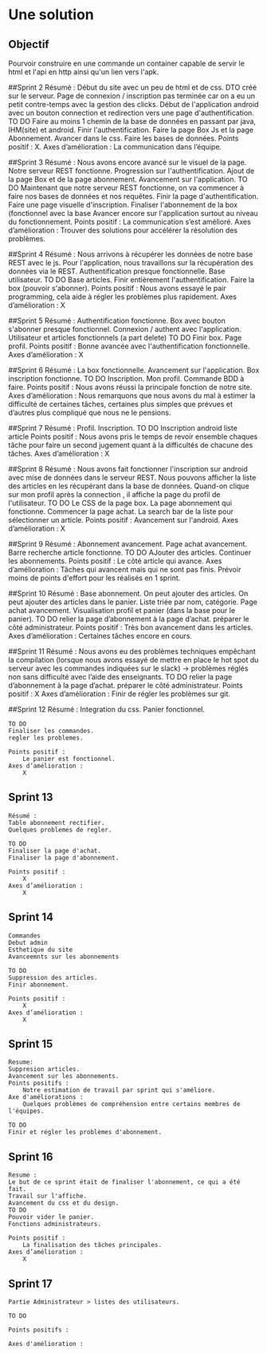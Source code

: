 # Une solution

## Objectif

Pourvoir construire en une commande un container capable de servir le html et l'api en http ainsi qu'un lien vers l'apk.

##Sprint 2
    Résumé :
        Début du site avec un peu de html et de css.
        DTO créé sur le serveur.
        Page de connexion / inscription pas terminée car on a eu un petit contre-temps avec la gestion des clicks.
        Début de l'application android avec un bouton connection et redirection vers une page d'authentification.
    TO DO
        Faire au moins 1 chemin de la base de données en passant par java, IHM(site) et android.
        Finir l'authentification.
        Faire la page Box Js et la page Abonnement.
        Avancer dans le css.
        Faire les bases de données.
    Points positif :
        X.
    Axes d’amélioration :
        La communication dans l’équipe.

##Sprint 3
    Résumé :
        Nous avons encore avancé sur le visuel de la page.
        Notre serveur REST fonctionne.
        Progression sur l'authentification.
        Ajout de la page Box et de la page abonnement.
        Avancement sur l'application.
    TO DO
        Maintenant que notre serveur REST fonctionne, on va commencer à faire nos bases de données et nos requêtes.
        Finir la page d'authentification.
        Faire une page visuelle d'inscription.
        Finaliser l'abonnement de la box (fonctionnel avec la base
        Avancer encore sur l'application surtout au niveau du fonctionnement.
    Points positif :
            La communication s’est amélioré.
    Axes d’amélioration :
            Trouver des solutions pour accélérer la résolution des problèmes.

##Sprint 4
    Résumé :
        Nous arrivons à récupérer les données de notre base REST avec le js.
        Pour l'application, nous travaillons sur la récupération des données via le REST.
        Authentification presque fonctionnelle.
        Base utilisateur.
    TO DO
        Base articles.
        Finir entièrement l'authentification.
        Faire la box (pouvoir s'abonner).
    Points positif :
        Nous avons essayé le pair programming, cela aide à régler les problèmes plus rapidement.
    Axes d’amélioration :
        X

##Sprint 5
    Résumé :
        Authentification fonctionne.
        Box avec bouton s'abonner presque fonctionnel.
        Connexion / authent avec l'application.
        Utilisateur et articles fonctionnels (a part delete)
    TO DO
        Finir box.
        Page profil.
    Points positif :
        Bonne avancée avec l'authentification fonctionnelle.
    Axes d’amélioration :
        X

##Sprint 6
    Résumé :
        La box fonctionnelle.
        Avancement sur l'application.
        Box inscription fonctionne.
    TO DO
        Inscription.
        Mon profil.
        Commande BDD à faire.
    Points positif :
        Nous avons réussi la principale fonction de notre site.
    Axes d’amélioration :
        Nous remarquons que nous avons du mal à estimer la difficulté de certaines tâches, certaines plus simples que prévues et d’autres plus compliqué que nous ne le pensions.

##Sprint 7
    Résumé :
        Profil.
        Inscription.
    TO DO
        Inscription android
        liste article
    Points positif :
        Nous avons pris le temps de revoir ensemble chaques tâche pour faire un second jugement quant à la difficultés de chacune des tâches.
    Axes d’amélioration :
        X

##Sprint 8
    Résumé :
        Nous avons fait fonctionner l'inscription sur android avec mise de données dans le serveur REST.
        Nous pouvons afficher la liste des articles en les récupérant dans la base de données.
        Quand-on clique sur mon profil après la connection , il affiche la page du profil de l'utilisateur.
    TO DO
        Le CSS de la page box.
        La page abonnement qui fonctionne.
        Commencer la page achat.
        La search bar de la liste pour sélectionner un article.
    Points positif :
        Avancement sur l'android.
    Axes d’amélioration :
        X

##Sprint 9
    Résumé :
        Abonnement avancement.
        Page achat avancement.
        Barre recherche article fonctionne.
    TO DO
        AJouter des articles.
        Continuer les abonnements.
    Points positif :
        Le côté article qui avance.
    Axes d’amélioration :
        Tâches qui avancent mais qui ne sont pas finis. Prévoir moins de points d'effort pour les réalisés en 1 sprint.

##Sprint 10
    Résumé :
        Base abonnement.
        On peut ajouter des articles.
        On peut ajouter des articles dans le panier.
        Liste triée par nom, catégorie.
        Page achat avancement.
        Visualisation profil et panier (dans la base pour le panier).
    TO DO
        relier la page d’abonnement à la page d’achat.
        préparer le côté administrateur.
    Points positif :
        Très bon avancement dans les articles.
    Axes d’amélioration :
        Certaines tâches encore en cours.

##Sprint 11
    Résumé :
        Nous avons eu des problèmes techniques empêchant la compilation (lorsque nous avons essayé de mettre en place le hot spot du serveur avec les commandes indiquées sur le slack)
        -> problèmes réglés non sans difficulté avec l’aide des enseignants.
    TO DO
        relier la page d’abonnement à la page d’achat.
        préparer le côté administrateur.
    Points positif :
        X
    Axes d’amélioration :
        Finir de régler les problèmes sur git.

##Sprint 12
    Résumé :
    Integration du css.
    Panier fonctionnel.

    TO DO
    Finaliser les commandes.
    regler les problemes.
        
    Points positif :
        Le panier est fonctionnel.
    Axes d’amélioration :
        X

## Sprint 13
    Résumé :
    Table abonnement rectifier.
    Quelques problemes de regler.
    
    TO DO 
    Finaliser la page d'achat.
    Finaliser la page d'abonnement.
    
    Points positif :
        X
    Axes d’amélioration :
        X

## Sprint 14

    Commandes
    Debut admin
    Esthetique du site
    Avanceemnts sur les abonnements
    
    TO DO
    Suppression des articles.
    Finir abonnement.
    
    Points positif :
        X
    Axes d’amélioration :
        X
    
## Sprint 15
    Resume:
    Suppresion articles.
    Avancement sur les abonnements.
    Points positifs :
        Notre estimation de travail par sprint qui s'améliore.
    Axe d'améliorations :
        Quelques problèmes de compréhension entre certains membres de l'équipes.
        
    TO DO
    Finir et régler les problèmes d'abonnement.
    
## Sprint 16
    Resume :
    Le but de ce sprint était de finaliser l'abonnement, ce qui a été fait.
    Travail sur l'affiche.
    Avancement du css et du design.
    TO DO
    Pouvoir vider le panier.
    Fonctions administrateurs.
    
    Points positif :
        La finalisation des tâches principales.
    Axes d’amélioration :
        X
    
## Sprint 17
    Partie Administrateur > listes des utilisateurs.
    
    TO DO 
    
    Points positifs :
    
    Axes d'amélioration :